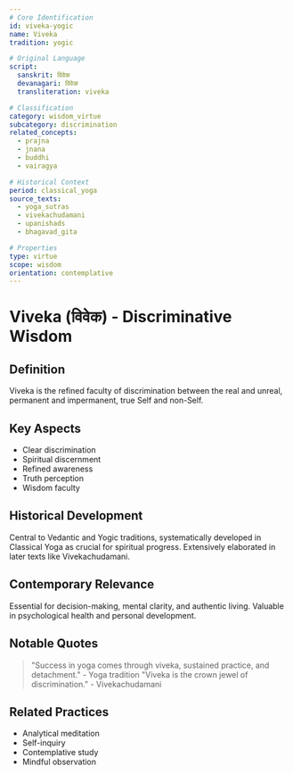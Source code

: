 ```yaml
---
# Core Identification
id: viveka-yogic
name: Viveka
tradition: yogic

# Original Language
script:
  sanskrit: विवेक
  devanagari: विवेक
  transliteration: viveka

# Classification
category: wisdom_virtue
subcategory: discrimination
related_concepts:
  - prajna
  - jnana
  - buddhi
  - vairagya

# Historical Context
period: classical_yoga
source_texts:
  - yoga_sutras
  - vivekachudamani
  - upanishads
  - bhagavad_gita

# Properties
type: virtue
scope: wisdom
orientation: contemplative
---
```


# Viveka (विवेक) - Discriminative Wisdom

## Definition
Viveka is the refined faculty of discrimination between the real and unreal, permanent and impermanent, true Self and non-Self.

## Key Aspects
- Clear discrimination
- Spiritual discernment
- Refined awareness
- Truth perception
- Wisdom faculty

## Historical Development
Central to Vedantic and Yogic traditions, systematically developed in Classical Yoga as crucial for spiritual progress. Extensively elaborated in later texts like Vivekachudamani.

## Contemporary Relevance
Essential for decision-making, mental clarity, and authentic living. Valuable in psychological health and personal development.

## Notable Quotes
> "Success in yoga comes through viveka, sustained practice, and detachment." - Yoga tradition
> "Viveka is the crown jewel of discrimination." - Vivekachudamani

## Related Practices
- Analytical meditation
- Self-inquiry
- Contemplative study
- Mindful observation